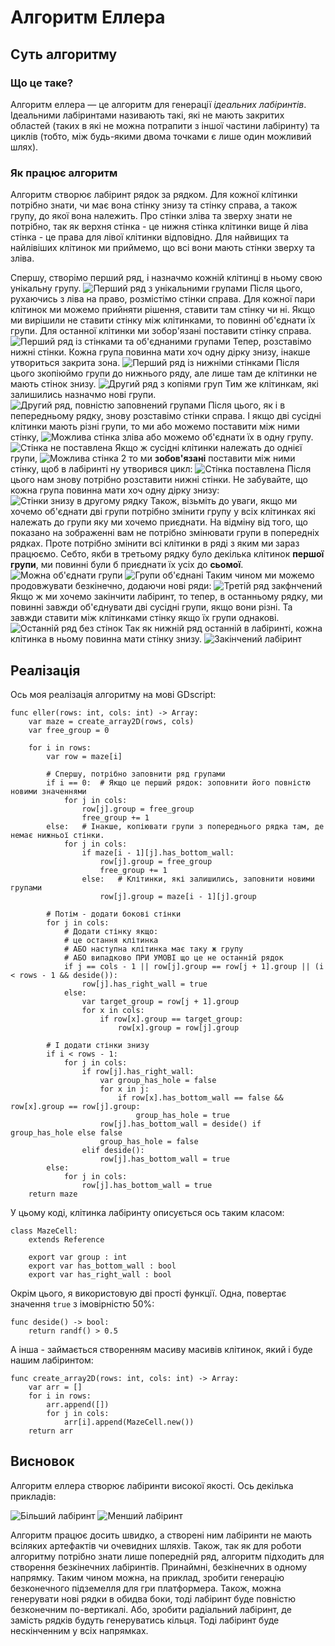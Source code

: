 # Алгоритм Еллера

## Суть алгоритму

### Що це таке?

Алгоритм еллера — це алгоритм для генерації *ідеальних лабіринтів*.
Ідеальними лабіринтами називають такі, які не мають закритих областей
(таких в які не можна потрапити з іншої частини лабіринту)
та циклів (тобто, між будь-якими двома точками є лише один можливий шлях).

### Як працює алгоритм

Алгоритм створює лабіринт рядок за рядком.
Для кожної клітинки потрібно знати,
чи має вона стінку знизу та стінку справа,
а також групу, до якої вона належить.
Про стінки зліва та зверху знати не потрібно,
так як верхня стінка - це нижня стінка клітинки вище й ліва стінка - це права для лівої клітинки відповідно.
Для найвищих та найлівіших клітинок ми приймемо, що всі вони мають стінки зверху та зліва.


Спершу, створімо перший ряд, і назначмо кожній клітинці в ньому свою унікальну групу.
![Перший ряд з унікальними групами](images/eller-1.webp)
Після цього, рухаючись з ліва на право, розмістімо стінки справа.
Для кожної пари клітинок ми можемо прийняти рішення, ставити там стінку чи ні.
Якщо ми вирішили не ставити стінку між клітинками, то повинні об'єднати їх групи.
Для останної клітинки ми зобор'язані поставити стінку справа.
![Перший ряд із стінками та об'єднаними групами](images/eller-2.webp)
Тепер, розставімо нижні стінки.
Кожна група повинна мати хоч одну дірку знизу, інакше утвориться закрита зона.
![Перший ряд із нижніми стінками](images/eller-3.webp)
Після цього зкопіюймо групи до нижнього ряду, але лише там де клітинки не мають стінок знизу.
![Другий ряд з копіями груп](images/eller-4.webp)
Тим же клітинкам, які залишились назначмо нові групи.
![Другий ряд, повністю заповнений групами](images/eller-5.webp)
Після цього, як і в пепередньому рядку, знову розставімо стінки справа.
І якщо дві сусідні клітинки мають різні групи, то ми або можемо поставити між ними стінку,
![Можлива стінка зліва](images/eller-6.webp)
або можемо об'єднати їх в одну групу.
![Стінка не поставлена](images/eller-7.webp)
Якщо ж сусідні клітинки належать до однієї групи,
![Можлива стінка 2](images/eller-8.webp)
то ми **зобов'язані** поставити між ними стінку, щоб в лабіринті ну утворився цикл:
![Стінка поставлена](images/eller-9.webp)
Після цього нам знову потрібно розставити нижні стінки.
Не забувайте, що кожна група повинна мати хоч одну дірку знизу:
![Стінки знизу в другому рядку](images/eller-10.webp)
Також, візьміть до уваги, якщо ми хочемо об'єднати дві групи потрібно змінити групу у всіх клітинках
які належать до групи яку ми хочемо приєднати.
На відміну від того, що показано на зображенні вам не потрібно змінювати групи в попередніх рядках.
Проте потрібно змінити всі клітинки в ряді з яким ми зараз працюємо.
Себто, якби в третьому рядку було декілька клітинок **першої групи**,
ми повинні були б приєднати їх усіх до **сьомої**.
![Можна об'єднати групи](images/eller-11.webp)
![Групи об'єднані](images/eller-12.webp)
Таким чином ми можемо продовжувати безкінечно, додаючи нові ряди:
![Третій ряд закфнчений](images/eller-13.webp)
Якщо ж ми хочемо закінчити лабіринт,
то тепер, в останньому рядку, ми повинні завжди об'єднувати дві сусідні групи, якщо вони різні.
Та завжди ставити між клітинками стінку якщо їх групи однакові.
![Останній ряд без стінок](images/eller-14.webp)
Так як нижній ряд останній в лабіринті, кожна клітинка в ньому повинна мати стінку знизу.
![Закінчений лабіринт](images/eller-15.webp)

## Реалізація

Ось моя реалізація алгоритму на мові GDscript:

```
func eller(rows: int, cols: int) -> Array:
	var maze = create_array2D(rows, cols)
	var free_group = 0

	for i in rows:
		var row = maze[i]

		# Спершу, потрібно заповнити ряд групами
		if i == 0:  # Якщо це перший рядок: зоповнити його повністю новими значеннями
			for j in cols:
				row[j].group = free_group
				free_group += 1
		else:   # Інакше, копіювати групи з попереднього рядка там, де немає нижньої стінки.
			for j in cols:
				if maze[i - 1][j].has_bottom_wall:
					row[j].group = free_group
					free_group += 1
				else:   # Клітинки, які залишились, заповнити новими групами
					row[j].group = maze[i - 1][j].group

		# Потім - додати бокові стінки
		for j in cols:
			# Додати стінку якщо:
			# це остання клітинка
			# АБО наступна клітинка має таку ж групу
			# АБО випадково ПРИ УМОВІ що це не останній рядок
			if j == cols - 1 || row[j].group == row[j + 1].group || (i < rows - 1 && deside()):
				row[j].has_right_wall = true
			else:
				var target_group = row[j + 1].group
				for x in cols:
					if row[x].group == target_group:
						row[x].group = row[j].group

		# І додати стінки знизу
		if i < rows - 1:
			for j in cols:
				if row[j].has_right_wall:
					var group_has_hole = false
					for x in j:
						if row[x].has_bottom_wall == false && row[x].group == row[j].group:
							group_has_hole = true
					row[j].has_bottom_wall = deside() if group_has_hole else false
					group_has_hole = false
				elif deside():
					row[j].has_bottom_wall = true
		else:
			for j in cols:
				row[j].has_bottom_wall = true
	return maze
```
У цьому коді, клітинка лабіринту описується ось таким класом:
```
class MazeCell:
	extends Reference

	export var group : int
	export var has_bottom_wall : bool
	export var has_right_wall : bool
```
Окрім цього, я використовую дві прості функції.
Одна, повертає значення `true` з імовірністю 50%:
```
func deside() -> bool:
	return randf() > 0.5
```
А інша - займається створенням масиву масивів клітинок, який і буде нашим лабіринтом:
```
func create_array2D(rows: int, cols: int) -> Array:
	var arr = []
	for i in rows:
		arr.append([])
		for j in cols:
			arr[i].append(MazeCell.new())
	return arr
```

## Висновок

Алгоритм еллера створює лабіринти високої якості.
Ось декілька прикладів:

![Більший лабіринт](images/eller-maze.webp)
![Менший лабіринт](images/eller-maze2.webp)

Алгоритм працює досить швидко, а створені ним лабіринти не мають всіляких артефактів чи очевидних шляхів.
Також, так як для роботи алгоритму потрібно знати лише попередній ряд,
алгоритм підходить для створення безкінечних лабіринтів.
Принаймні, безкінечних в одному напрямку.
Таким чином можна, на приклад, зробити генерацію безконечного підземелля для гри платформера.
Також, можна генерувати нові рядки в обидва боки,
тоді лабіринт буде повністю безконечним по-вертикалі.
Або, зробити радіальний лабіринт, де замість рядків будуть генеруватись кільця.
Тоді лабіринт буде нескінченним у всіх напрямках.

